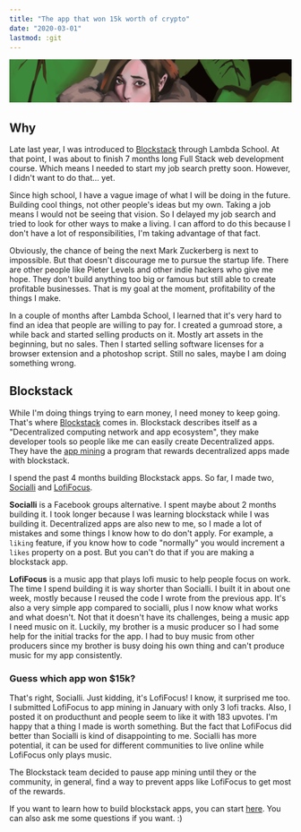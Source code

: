 ```yaml
---
title: "The app that won 15k worth of crypto"
date: "2020-03-01"
lastmod: :git
---
```


![plants illustration](/attachments/plants-wide.png)


## Why

Late last year, I was introduced to [Blockstack](https://blockstack.org/) through Lambda School.
At that point, I was about to finish 7 months long Full Stack web development
course. Which means I needed to start my job search pretty soon. However, I
didn't want to do that... yet.

Since high school, I have a vague image of what I will be doing in the future.
Building cool things, not other people's ideas but my own. Taking a job means
I would not be seeing that vision. So I delayed my job search and tried to look
for other ways to make a living. I can afford to do this because I don't have a
lot of responsibilities, I'm taking advantage of that fact.

Obviously, the chance of being the next Mark Zuckerberg is next to impossible.
But that doesn't discourage me to pursue the startup life. There are other people
like Pieter Levels and other indie hackers who give me hope. They don't build
anything too big or famous but still able to create profitable businesses. That is my
goal at the moment, profitability of the things I make.

In a couple of months after Lambda School, I learned that it's very hard to find
an idea that people are willing to pay for. I created a gumroad store, a while
back and started selling products on it. Mostly art assets in the beginning, but
no sales. Then I started selling software licenses for a browser extension and
a photoshop script. Still no sales, maybe I am doing something wrong.

## Blockstack

While I'm doing things trying to earn money, I need money to keep going. That's
where [Blockstack](https://blockstack.org/) comes in. Blockstack describes itself
as a "Decentralized computing network and app ecosystem", they make developer tools
so people like me can easily create Decentralized apps. They have the [app mining](https://app.co/mining)
a program that rewards decentralized apps made with blockstack.

I spend the past 4 months building Blockstack apps. So far, I made two, [Socialli](https://socialli.st/)
and [LofiFocus](https://lofifocus.io/).

**Socialli** is a Facebook groups alternative. I spent maybe about 2 months building it.
I took longer because I was learning blockstack while I was building it. Decentralized
apps are also new to me, so I made a lot of mistakes and some things I know how to do
don't apply. For example, a `liking` feature, if you know how to code "normally"
you would increment a `likes` property on a post. But you can't do that if you are making
a blockstack app.

**LofiFocus** is a music app that plays lofi music to help people focus on work. The time
I spend building it is way shorter than Socialli. I built it in about one week, mostly
because I reused the code I wrote from the previous app. It's also a very simple app compared
to socialli, plus I now know what works and what doesn't. Not that it doesn't have its
challenges, being a music app I need music on it. Luckily, my brother is a music
producer so I had some help for the initial tracks for the app. I had to buy music
from other producers since my brother is busy doing his own thing and can't produce
music for my app consistently.

### Guess which app won $15k?

That's right, Socialli. Just kidding, it's LofiFocus! I know, it surprised me too.
I submitted LofiFocus to app mining in January with only 3 lofi tracks. Also, I
posted it on producthunt and people seem to like it with 183 upvotes.
I'm happy that a thing I made is worth something. But the fact that LofiFocus
did better than Socialli is kind of disappointing to me. Socialli has more potential,
it can be used for different communities to live online while LofiFocus only plays music.

The Blockstack team decided to pause app mining until they or the community, in general,
find a way to prevent apps like LofiFocus to get most of the rewards.

If you want to learn how to build blockstack apps, you can start [here](https://docs.blockstack.org/develop/zero_to_dapp_1.html).
You can also ask me some questions if you want. :)


